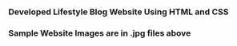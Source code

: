 ### Developed Lifestyle Blog Website Using HTML and CSS ###
### Sample Website Images are in .jpg files above ###

